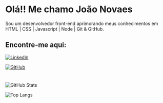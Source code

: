 
# Olá!! Me chamo João Novaes

Sou um desenvolvedor front-end aprimorando meus conhecimentos em HTML | CSS | Javascript | Node | Git & GitHub.


## Encontre-me aqui:
[![LinkedIn](https://img.shields.io/badge/LinkedIn-0077B5?style=for-the-badge&logo=linkedin&logoColor=white)](https://www.linkedin.com/in/joaovpnovaes/)

[![GitHub](https://img.shields.io/badge/GitHub-100000?style=for-the-badge&logo=github&logoColor=white)](https://github.com/Joao-VP-Novaes)

#

![GitHub Stats](https://github-readme-stats.vercel.app/api?username=Joao-VP-Novaes&theme=transparent&bg_color=000&border_color=30A3DC&show_icons=true&icon_color=30A3DC&title_color=E94D5F&text_color=FFF)

![Top Langs](https://github-readme-stats-git-masterrstaa-rickstaa.vercel.app/api/top-langs/?username=Joao-vp-Novaes&bg_color=000&border_color=30A3DC&title_color=E94D5F&text_color=FFF)
